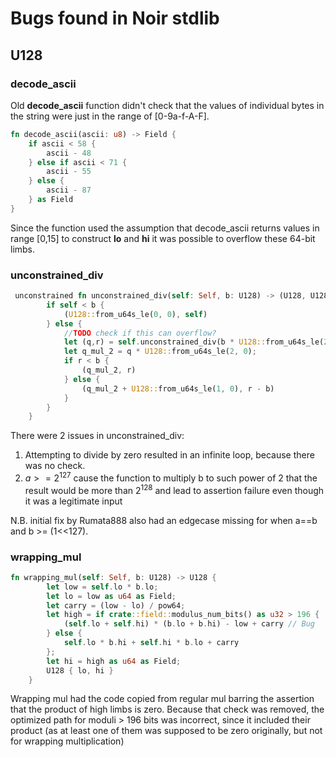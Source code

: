 # Bugs found in Noir stdlib

## U128

### decode_ascii
Old **decode_ascii** function didn't check that the values of individual bytes in the string were just in the range of [0-9a-f-A-F].
```rust
fn decode_ascii(ascii: u8) -> Field {
    if ascii < 58 {
        ascii - 48
    } else if ascii < 71 {
        ascii - 55
    } else {
        ascii - 87
    } as Field
}
```
Since the function used the assumption that decode_ascii returns values in range [0,15] to construct **lo** and **hi** it was possible to overflow these 64-bit limbs.

### unconstrained_div
```rust
 unconstrained fn unconstrained_div(self: Self, b: U128) -> (U128, U128) {
        if self < b {
            (U128::from_u64s_le(0, 0), self)
        } else {
            //TODO check if this can overflow?
            let (q,r) = self.unconstrained_div(b * U128::from_u64s_le(2, 0));
            let q_mul_2 = q * U128::from_u64s_le(2, 0);
            if r < b {
                (q_mul_2, r)
            } else {
                (q_mul_2 + U128::from_u64s_le(1, 0), r - b)
            }
        }
    }
```
There were 2 issues in unconstrained_div:
1) Attempting to divide by zero resulted in an infinite loop, because there was no check.
2) $a >= 2^{127}$ cause the function to multiply b to such power of 2 that the result would be more than $2^{128}$ and lead to assertion failure even though it was a legitimate input

N.B. initial fix by Rumata888 also had an edgecase missing for when a==b and b >= (1<<127).

### wrapping_mul
```rust
fn wrapping_mul(self: Self, b: U128) -> U128 {
        let low = self.lo * b.lo;
        let lo = low as u64 as Field;
        let carry = (low - lo) / pow64;
        let high = if crate::field::modulus_num_bits() as u32 > 196 {
            (self.lo + self.hi) * (b.lo + b.hi) - low + carry // Bug
        } else {
            self.lo * b.hi + self.hi * b.lo + carry
        };
        let hi = high as u64 as Field;
        U128 { lo, hi }
    }
```
Wrapping mul had the code copied from regular mul barring the assertion that the product of high limbs is zero. Because that check was removed, the optimized path for moduli > 196 bits was incorrect, since it included their product (as at least one of them was supposed to be zero originally, but not for wrapping multiplication)



